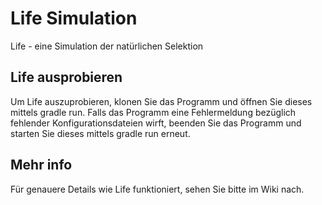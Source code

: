 # Life Simulation
Life - eine Simulation der natürlichen Selektion

## Life ausprobieren

Um Life auszuprobieren, klonen Sie das Programm und öffnen Sie dieses mittels gradle run.
Falls das Programm eine Fehlermeldung bezüglich fehlender Konfigurationsdateien wirft, beenden Sie das Programm
und starten Sie dieses mittels gradle run erneut.

## Mehr info

Für genauere Details wie Life funktioniert, sehen Sie bitte im Wiki nach.